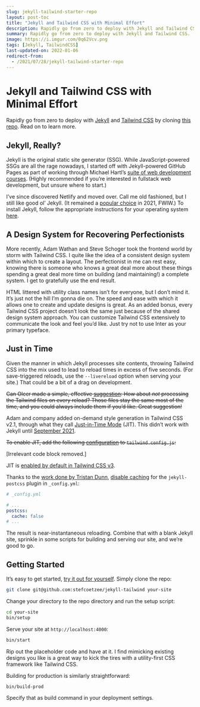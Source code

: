 ```yaml
---
slug: jekyll-tailwind-starter-repo
layout: post-toc
title: "Jekyll and Tailwind CSS with Minimal Effort"
description: Rapidly go from zero to deploy with Jekyll and Tailwind CSS.
summary: Rapidly go from zero to deploy with Jekyll and Tailwind CSS.
image: https://i.imgur.com/0q62Vcv.png
tags: [Jekyll, TailwindCSS]
last-updated-on: 2022-01-06
redirect-from:
  - /2021/07/28/jekyll-tailwind-starter-repo
---
```


# Jekyll and Tailwind CSS with Minimal Effort

Rapidly go from zero to deploy with [Jekyll](https://jekyllrb.com/) and
[Tailwind CSS](https://tailwindcss.com/) by cloning
[this repo](https://github.com/stefcoetzee/jekyll-tailwind).
Read on to learn more.

## Jekyll, Really?

Jekyll is the original static site generator (SSG).
While JavaScript-powered SSGs are all the rage nowadays, I started off with
Jekyll-powered GitHub Pages as part of working through Michael Hartl’s
[suite of web development courses](https://www.learnenough.com/).
(Highly recommended if you’re interested in fullstack web development, but unsure where to start.)

I’ve since discovered Netlify and moved over.
Call me old fashioned, but I still like good ol’ Jekyll.
(It remained a [popular choice](https://www.netlify.com/blog/2021/06/02/10-static-site-generators-to-watch-in-2021/#jekyll)
in 2021, FWIW.)
To install Jekyll, follow the appropriate instructions for your operating system
[here](https://jekyllrb.com/docs/installation/).

## A Design System for Recovering Perfectionists

More recently, Adam Wathan and Steve Schoger took the frontend world by storm
with Tailwind CSS.
I quite like the idea of a consistent design system within which to create a layout.
The perfectionist in me can rest easy, knowing there is someone who knows a great
deal more about these things spending a great deal more time on building
(and maintaining!) a complete system.
I get to gratefully use the end result.

HTML littered with utility class names isn’t for everyone, but I don’t mind it.
It’s just not the hill I’m gonna die on.
The speed and ease with which it allows one to create and update designs is great.
As an added bonus, every Tailwind CSS project doesn’t look the same just because
of the shared design system approach.
You can customize Tailwind CSS extensively to communicate the look and feel you’d like.
Just try not to use Inter as your primary typeface.

## Just in Time

Given the manner in which Jekyll processes site contents, throwing Tailwind CSS
into the mix used to lead to reload times in excess of five seconds.
(For save-triggered reloads, use the `--livereload` option when serving your site.)
That could be a bit of a drag on development.

<del>Can Olcer made a simple, effective
[suggestion](https://canolcer.com/post/jekyll-and-tailwind/): How about _not_
processing the Tailwind files on every reload?
Those files stay the same most of the time, and you could always include them if you’d like.
Great suggestion!</del>

Adam and company added on-demand style generation in Tailwind CSS v2.1,
through what they call [Just-in-Time Mode](https://tailwindcss.com/docs/just-in-time-mode) (JIT).
This didn’t work with Jekyll until [September 2021](https://github.com/mhanberg/jekyll-postcss/pull/32).

<del>To enable JIT, add the following [configuration](https://tailwindcss.com/docs/just-in-time-mode#enabling-jit-mode)
to `tailwind.config.js`:</del>

[Irrelevant code block removed.]

JIT is [enabled by default in Tailwind CSS v3](https://tailwindcss.com/blog/tailwindcss-v3#just-in-time-all-the-time).

Thanks to the [work done by Tristan Dunn](https://tristandunn.com/journal/jekyll-with-tailwindcss-jit-mode/),
[disable caching](https://tristandunn.com/journal/jekyll-with-tailwindcss-jit-mode/)
for the `jekyll-postcss` plugin in `_config.yml`:

```yaml
# _config.yml

# ...
postcss:
  cache: false
# ...
```

The result is near-instantaneous reloading.
Combine that with a blank Jekyll site, sprinkle in some scripts for building and
serving our site, and we’re good to go.

## Getting Started

It’s easy to get started,
[try it out for yourself](https://github.com/stefcoetzee/jekyll-tailwind/).
Simply clone the repo:

```bash
git clone git@github.com:stefcoetzee/jekyll-tailwind your-site
```

Change your directory to the repo directory and run the setup script:

```bash
cd your-site
bin/setup
```

Serve your site at `http://localhost:4000`:

```bash
bin/start
```

Rip out the placeholder code and have at it.
I find mimicking existing designs you like is a great way to kick the tires with
a utility-first CSS framework like Tailwind CSS.

Building for production is similarly straightforward:

```bash
bin/build-prod
```

Specify that as build command in your deployment settings.
